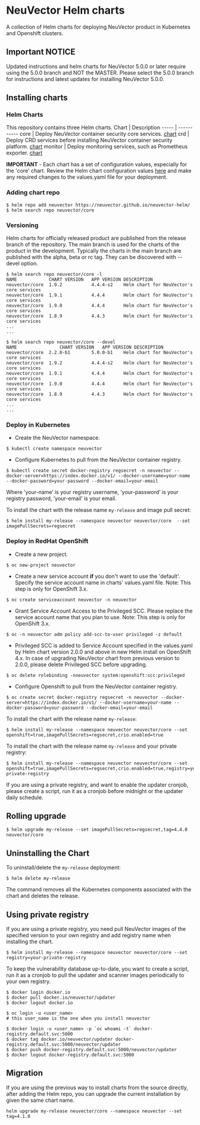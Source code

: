 # NeuVector Helm charts

A collection of Helm charts for deploying NeuVector product in Kubernetes and Openshift clusters.

## Important NOTICE
Updated instructions and helm charts for NeuVector 5.0.0 or later require using the 5.0.0 branch and NOT the MASTER.  Please select the 5.0.0 branch for instructions and latest updates for installing NeuVector 5.0.0.  

## Installing charts

### Helm Charts

This repository contains three Helm charts.
Chart | Description
----- | -----------
core | Deploy NeuVector container security core services. [chart](charts/core)
crd | Deploy CRD services before installing NeuVector container security platform. [chart](charts/crd)
monitor | Deploy monitoring services, such as Prometheus exporter. [chart](charts/monitor)

**IMPORTANT** - Each chart has a set of configuration values, especially for the 'core' chart. Review the Helm chart configuration values [here](charts/core) and make any required changes to the values.yaml file for your deployment.

### Adding chart repo

```console
$ helm repo add neuvector https://neuvector.github.io/neuvector-helm/
$ helm search repo neuvector/core
```

### Versioning

Helm charts for officially released product are published from the release branch of the repository. The main branch is used for the charts of the product in the development. Typically the charts in the main branch are published with the alpha, beta or rc tag. They can be discovered with --devel option.

```console
$ helm search repo neuvector/core -l
NAME          	CHART VERSION	APP VERSION	DESCRIPTION
neuvector/core	1.9.2        	4.4.4-s2   	Helm chart for NeuVector's core services
neuvector/core	1.9.1        	4.4.4      	Helm chart for NeuVector's core services
neuvector/core	1.9.0        	4.4.4      	Helm chart for NeuVector's core services
neuvector/core	1.8.9        	4.4.3      	Helm chart for NeuVector's core services
...
...

$ helm search repo neuvector/core --devel
NAME            	CHART VERSION	APP VERSION	DESCRIPTION
neuvector/core	2.2.0-b1     	5.0.0-b1   	Helm chart for NeuVector's core services
neuvector/core	1.9.2        	4.4.4-s2   	Helm chart for NeuVector's core services
neuvector/core	1.9.1        	4.4.4      	Helm chart for NeuVector's core services
neuvector/core	1.9.0        	4.4.4      	Helm chart for NeuVector's core services
neuvector/core	1.8.9        	4.4.3      	Helm chart for NeuVector's core services
...
...
```

### Deploy in Kubernetes

- Create the NeuVector namespace.
```console
$ kubectl create namespace neuvector
```

- Configure Kubernetes to pull from the NeuVector container registry.
```console
$ kubectl create secret docker-registry regsecret -n neuvector --docker-server=https://index.docker.io/v1/ --docker-username=your-name --docker-password=your-password --docker-email=your-email
```

Where ’your-name’ is your registry username, ’your-password’ is your registry password, ’your-email’ is your email.

To install the chart with the release name `my-release` and image pull secret:

```console
$ helm install my-release --namespace neuvector neuvector/core  --set imagePullSecrets=regsecret
```

### Deploy in RedHat OpenShift

- Create a new project.
```console
$ oc new-project neuvector
```

- Create a new service account **if** you don't want to use the 'default'. Specify the service account name in charts' values.yaml file. Note: This step is only for OpenShift 3.x.
```console
$ oc create serviceaccount neuvector -n neuvector
```

- Grant Service Account Access to the Privileged SCC. Please replace the service account name that you plan to use. Note: This step is only for OpenShift 3.x.
```console
$ oc -n neuvector adm policy add-scc-to-user privileged -z default
```

- Privileged SCC is added to Service Account specified in the values.yaml by Helm chart version 2.0.0 and above in new Helm install on OpenShift 4.x. In case of upgrading NeuVector chart from previous version to 2.0.0, please delete Privileged SCC before upgrading.

```console
$ oc delete rolebinding -nneuvector system:openshift:scc:privileged
```

- Configure Openshift to pull from the NeuVector container registry.
```console
$ oc create secret docker-registry regsecret -n neuvector --docker-server=https://index.docker.io/v1/ --docker-username=your-name --docker-password=your-password --docker-email=your-email
```

To install the chart with the release name `my-release`:

```console
$ helm install my-release --namespace neuvector neuvector/core --set openshift=true,imagePullSecrets=regsecret,crio.enabled=true
```

To install the chart with the release name `my-release` and your private registry:

```console
$ helm install my-release --namespace neuvector neuvector/core --set openshift=true,imagePullSecrets=regsecret,crio.enabled=true,registry=your-private-registry
```

If you are using a private registry, and want to enable the updater cronjob, please create a script, run it as a cronjob before midnight or the updater daily schedule.

## Rolling upgrade

```console
$ helm upgrade my-release --set imagePullSecrets=regsecret,tag=4.4.0 neuvector/core
```

## Uninstalling the Chart

To uninstall/delete the `my-release` deployment:

```console
$ helm delete my-release
```

The command removes all the Kubernetes components associated with the chart and deletes the release.

## Using private registry

If you are using a private registry, you need pull NeuVector images of the specified version to your own registry and add registry name when installing the chart.

```console
$ helm install my-release --namespace neuvector neuvector/core --set registry=your-private-registry
```

To keep the vulnerability database up-to-date, you want to create a script, run it as a cronjob to pull the updater and scanner images periodically to your own registry.

```console
$ docker login docker.io
$ docker pull docker.io/neuvector/updater
$ docker logout docker.io

$ oc login -u <user_name>
# this user_name is the one when you install neuvector

$ docker login -u <user_name> -p `oc whoami -t` docker-registry.default.svc:5000
$ docker tag docker.io/neuvector/updater docker-registry.default.svc:5000/neuvector/updater
$ docker push docker-registry.default.svc:5000/neuvector/updater
$ docker logout docker-registry.default.svc:5000
```

## Migration

If you are using the previous way to install charts from the source directly, after adding the Helm repo, you can upgrade the current installation by given the same chart name. 

```console
helm upgrade my-release neuvector/core --namespace neuvector --set tag=4.1.0
```
